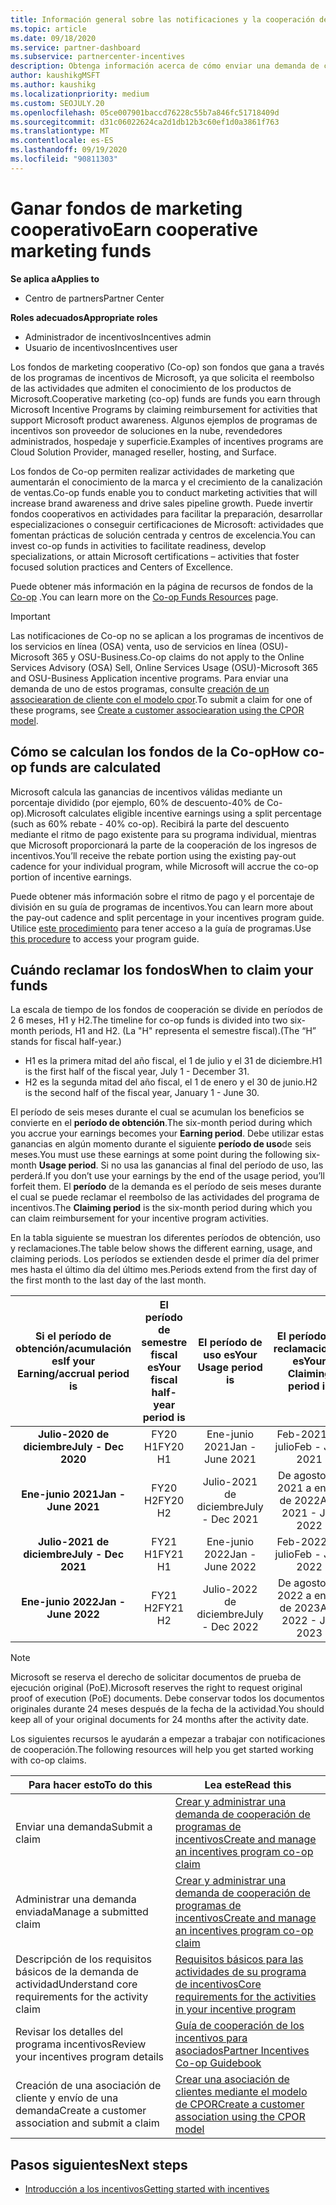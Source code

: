 ```yaml
---
title: Información general sobre las notificaciones y la cooperación de incentivos
ms.topic: article
ms.date: 09/18/2020
ms.service: partner-dashboard
ms.subservice: partnercenter-incentives
description: Obtenga información acerca de cómo enviar una demanda de cooperación correcta para sus incentivos organizando la documentación, las facturas, las instrucciones y la prueba de ejecución adecuadas.
author: kaushikgMSFT
ms.author: kaushikg
ms.localizationpriority: medium
ms.custom: SEOJULY.20
ms.openlocfilehash: 05ce007901baccd76228c55b7a846fc51718409d
ms.sourcegitcommit: d31c06022624ca2d1db12b3c60ef1d0a3861f763
ms.translationtype: MT
ms.contentlocale: es-ES
ms.lasthandoff: 09/19/2020
ms.locfileid: "90811303"
---
```

# <a name="earn-cooperative-marketing-funds"></a><span data-ttu-id="df0ea-103">Ganar fondos de marketing cooperativo</span><span class="sxs-lookup"><span data-stu-id="df0ea-103">Earn cooperative marketing funds</span></span>

<span data-ttu-id="df0ea-104">**Se aplica a**</span><span class="sxs-lookup"><span data-stu-id="df0ea-104">**Applies to**</span></span>

- <span data-ttu-id="df0ea-105">Centro de partners</span><span class="sxs-lookup"><span data-stu-id="df0ea-105">Partner Center</span></span>

<span data-ttu-id="df0ea-106">**Roles adecuados**</span><span class="sxs-lookup"><span data-stu-id="df0ea-106">**Appropriate roles**</span></span>

- <span data-ttu-id="df0ea-107">Administrador de incentivos</span><span class="sxs-lookup"><span data-stu-id="df0ea-107">Incentives admin</span></span>
- <span data-ttu-id="df0ea-108">Usuario de incentivos</span><span class="sxs-lookup"><span data-stu-id="df0ea-108">Incentives user</span></span>

<span data-ttu-id="df0ea-109">Los fondos de marketing cooperativo (Co-op) son fondos que gana a través de los programas de incentivos de Microsoft, ya que solicita el reembolso de las actividades que admiten el conocimiento de los productos de Microsoft.</span><span class="sxs-lookup"><span data-stu-id="df0ea-109">Cooperative marketing (co-op) funds are funds you earn through Microsoft Incentive Programs by claiming reimbursement for activities that support Microsoft product awareness.</span></span> <span data-ttu-id="df0ea-110">Algunos ejemplos de programas de incentivos son proveedor de soluciones en la nube, revendedores administrados, hospedaje y superficie.</span><span class="sxs-lookup"><span data-stu-id="df0ea-110">Examples of incentives programs are Cloud Solution Provider, managed reseller, hosting, and Surface.</span></span>

<span data-ttu-id="df0ea-111">Los fondos de Co-op permiten realizar actividades de marketing que aumentarán el conocimiento de la marca y el crecimiento de la canalización de ventas.</span><span class="sxs-lookup"><span data-stu-id="df0ea-111">Co-op funds enable you to conduct marketing activities that will increase brand awareness and drive sales pipeline growth.</span></span> <span data-ttu-id="df0ea-112">Puede invertir fondos cooperativos en actividades para facilitar la preparación, desarrollar especializaciones o conseguir certificaciones de Microsoft: actividades que fomentan prácticas de solución centrada y centros de excelencia.</span><span class="sxs-lookup"><span data-stu-id="df0ea-112">You can invest co-op funds in activities to facilitate readiness, develop specializations, or attain Microsoft certifications – activities that foster focused solution practices and Centers of Excellence.</span></span>

<span data-ttu-id="df0ea-113">Puede obtener más información en la página de recursos de fondos de la [Co-op](https://partner.microsoft.com/asset/collection/co-op-funds-resources#/) .</span><span class="sxs-lookup"><span data-stu-id="df0ea-113">You can learn more on the [Co-op Funds Resources](https://partner.microsoft.com/asset/collection/co-op-funds-resources#/) page.</span></span>

>[!Important]
><span data-ttu-id="df0ea-114">Las notificaciones de Co-op no se aplican a los programas de incentivos de los servicios en línea (OSA) venta, uso de servicios en línea (OSU)-Microsoft 365 y OSU-Business.</span><span class="sxs-lookup"><span data-stu-id="df0ea-114">Co-op claims do not apply to the Online Services Advisory (OSA) Sell, Online Services Usage (OSU)-Microsoft 365 and OSU-Business Application incentive programs.</span></span> <span data-ttu-id="df0ea-115">Para enviar una demanda de uno de estos programas, consulte [creación de un associearation de cliente con el modelo cpor](submit-osa-claim.md).</span><span class="sxs-lookup"><span data-stu-id="df0ea-115">To submit a claim for one of these programs, see [Create a customer associearation using the CPOR model](submit-osa-claim.md).</span></span>

## <a name="how-co-op-funds-are-calculated"></a><span data-ttu-id="df0ea-116">Cómo se calculan los fondos de la Co-op</span><span class="sxs-lookup"><span data-stu-id="df0ea-116">How co-op funds are calculated</span></span>

<span data-ttu-id="df0ea-117">Microsoft calcula las ganancias de incentivos válidas mediante un porcentaje dividido (por ejemplo, 60% de descuento-40% de Co-op).</span><span class="sxs-lookup"><span data-stu-id="df0ea-117">Microsoft calculates eligible incentive earnings using a split percentage (such as 60% rebate - 40% co-op).</span></span> <span data-ttu-id="df0ea-118">Recibirá la parte del descuento mediante el ritmo de pago existente para su programa individual, mientras que Microsoft proporcionará la parte de la cooperación de los ingresos de incentivos.</span><span class="sxs-lookup"><span data-stu-id="df0ea-118">You’ll receive the rebate portion using the existing pay-out cadence for your individual program, while Microsoft will accrue the co-op portion of incentive earnings.</span></span>

<span data-ttu-id="df0ea-119">Puede obtener más información sobre el ritmo de pago y el porcentaje de división en su guía de programas de incentivos.</span><span class="sxs-lookup"><span data-stu-id="df0ea-119">You can learn more about the pay-out cadence and split percentage in your incentives program guide.</span></span> <span data-ttu-id="df0ea-120">Utilice [este procedimiento](incentives-determined-your-program-eligibility.md) para tener acceso a la guía de programas.</span><span class="sxs-lookup"><span data-stu-id="df0ea-120">Use [this procedure](incentives-determined-your-program-eligibility.md) to access your program guide.</span></span>

## <a name="when-to-claim-your-funds"></a><span data-ttu-id="df0ea-121">Cuándo reclamar los fondos</span><span class="sxs-lookup"><span data-stu-id="df0ea-121">When to claim your funds</span></span>

<span data-ttu-id="df0ea-122">La escala de tiempo de los fondos de cooperación se divide en períodos de 2 6 meses, H1 y H2.</span><span class="sxs-lookup"><span data-stu-id="df0ea-122">The timeline for co-op funds is divided into two six-month periods, H1 and H2.</span></span> <span data-ttu-id="df0ea-123">(La "H" representa el semestre fiscal).</span><span class="sxs-lookup"><span data-stu-id="df0ea-123">(The “H” stands for fiscal half-year.)</span></span>

- <span data-ttu-id="df0ea-124">H1 es la primera mitad del año fiscal, el 1 de julio y el 31 de diciembre.</span><span class="sxs-lookup"><span data-stu-id="df0ea-124">H1 is the first half of the fiscal year, July 1 - December 31.</span></span>
- <span data-ttu-id="df0ea-125">H2 es la segunda mitad del año fiscal, el 1 de enero y el 30 de junio.</span><span class="sxs-lookup"><span data-stu-id="df0ea-125">H2 is the second half of the fiscal year, January 1 - June 30.</span></span>

<span data-ttu-id="df0ea-126">El período de seis meses durante el cual se acumulan los beneficios se convierte en el **período de obtención**.</span><span class="sxs-lookup"><span data-stu-id="df0ea-126">The six-month period during which you accrue your earnings becomes your **Earning period**.</span></span> <span data-ttu-id="df0ea-127">Debe utilizar estas ganancias en algún momento durante el siguiente **período de uso**de seis meses.</span><span class="sxs-lookup"><span data-stu-id="df0ea-127">You must use these earnings at some point during the following six-month **Usage period**.</span></span> <span data-ttu-id="df0ea-128">Si no usa las ganancias al final del período de uso, las perderá.</span><span class="sxs-lookup"><span data-stu-id="df0ea-128">If you don’t use your earnings by the end of the usage period, you’ll forfeit them.</span></span> <span data-ttu-id="df0ea-129">El **período** de la demanda es el período de seis meses durante el cual se puede reclamar el reembolso de las actividades del programa de incentivos.</span><span class="sxs-lookup"><span data-stu-id="df0ea-129">The **Claiming period** is the six-month period during which you can claim reimbursement for your incentive program activities.</span></span>

<span data-ttu-id="df0ea-130">En la tabla siguiente se muestran los diferentes períodos de obtención, uso y reclamaciones.</span><span class="sxs-lookup"><span data-stu-id="df0ea-130">The table below shows the different earning, usage, and claiming periods.</span></span> <span data-ttu-id="df0ea-131">Los períodos se extienden desde el primer día del primer mes hasta el último día del último mes.</span><span class="sxs-lookup"><span data-stu-id="df0ea-131">Periods extend from the first day of the first month to the last day of the last month.</span></span>

|  <span data-ttu-id="df0ea-132">Si el período de obtención/acumulación es</span><span class="sxs-lookup"><span data-stu-id="df0ea-132">If your Earning/accrual period is</span></span>  |<span data-ttu-id="df0ea-133">El período de semestre fiscal es</span><span class="sxs-lookup"><span data-stu-id="df0ea-133">Your fiscal half-year period is</span></span>  |  <span data-ttu-id="df0ea-134">El período de uso es</span><span class="sxs-lookup"><span data-stu-id="df0ea-134">Your Usage period is</span></span>  |  <span data-ttu-id="df0ea-135">El período de reclamaciones es</span><span class="sxs-lookup"><span data-stu-id="df0ea-135">Your Claiming period is</span></span>  |
| :-----------: | :-----------: | :-----------: | :-----------: |
|<span data-ttu-id="df0ea-136">**Julio-2020 de diciembre**</span><span class="sxs-lookup"><span data-stu-id="df0ea-136">**July - Dec 2020**</span></span>| <span data-ttu-id="df0ea-137">FY20 H1</span><span class="sxs-lookup"><span data-stu-id="df0ea-137">FY20 H1</span></span>  |  <span data-ttu-id="df0ea-138">Ene-junio 2021</span><span class="sxs-lookup"><span data-stu-id="df0ea-138">Jan - June 2021</span></span>  |  <span data-ttu-id="df0ea-139">Feb-2021 de julio</span><span class="sxs-lookup"><span data-stu-id="df0ea-139">Feb - July 2021</span></span>  |
|<span data-ttu-id="df0ea-140">**Ene-junio 2021**</span><span class="sxs-lookup"><span data-stu-id="df0ea-140">**Jan - June 2021**</span></span> |  <span data-ttu-id="df0ea-141">FY20 H2</span><span class="sxs-lookup"><span data-stu-id="df0ea-141">FY20 H2</span></span>  |  <span data-ttu-id="df0ea-142">Julio-2021 de diciembre</span><span class="sxs-lookup"><span data-stu-id="df0ea-142">July - Dec 2021</span></span>  |  <span data-ttu-id="df0ea-143">De agosto de 2021 a enero de 2022</span><span class="sxs-lookup"><span data-stu-id="df0ea-143">Aug 2021 - Jan 2022</span></span>  |
|<span data-ttu-id="df0ea-144">**Julio-2021 de diciembre**</span><span class="sxs-lookup"><span data-stu-id="df0ea-144">**July - Dec 2021**</span></span>|  <span data-ttu-id="df0ea-145">FY21 H1</span><span class="sxs-lookup"><span data-stu-id="df0ea-145">FY21 H1</span></span>  |  <span data-ttu-id="df0ea-146">Ene-junio 2022</span><span class="sxs-lookup"><span data-stu-id="df0ea-146">Jan - June 2022</span></span>  |  <span data-ttu-id="df0ea-147">Feb-2022 de julio</span><span class="sxs-lookup"><span data-stu-id="df0ea-147">Feb - July 2022</span></span>  |
|<span data-ttu-id="df0ea-148">**Ene-junio 2022**</span><span class="sxs-lookup"><span data-stu-id="df0ea-148">**Jan - June 2022**</span></span> |  <span data-ttu-id="df0ea-149">FY21 H2</span><span class="sxs-lookup"><span data-stu-id="df0ea-149">FY21 H2</span></span>  |  <span data-ttu-id="df0ea-150">Julio-2022 de diciembre</span><span class="sxs-lookup"><span data-stu-id="df0ea-150">July - Dec 2022</span></span>  |  <span data-ttu-id="df0ea-151">De agosto de 2022 a enero de 2023</span><span class="sxs-lookup"><span data-stu-id="df0ea-151">Aug 2022 - Jan 2023</span></span>  |

>[!NOTE]
><span data-ttu-id="df0ea-152">Microsoft se reserva el derecho de solicitar documentos de prueba de ejecución original (PoE).</span><span class="sxs-lookup"><span data-stu-id="df0ea-152">Microsoft reserves the right to request original proof of execution (PoE) documents.</span></span> <span data-ttu-id="df0ea-153">Debe conservar todos los documentos originales durante 24 meses después de la fecha de la actividad.</span><span class="sxs-lookup"><span data-stu-id="df0ea-153">You should keep all of your original documents for 24 months after the activity date.</span></span>

<span data-ttu-id="df0ea-154">Los siguientes recursos le ayudarán a empezar a trabajar con notificaciones de cooperación.</span><span class="sxs-lookup"><span data-stu-id="df0ea-154">The following resources will help you get started working with co-op claims.</span></span>

| <span data-ttu-id="df0ea-155">Para hacer esto</span><span class="sxs-lookup"><span data-stu-id="df0ea-155">To do this</span></span> | <span data-ttu-id="df0ea-156">Lea este</span><span class="sxs-lookup"><span data-stu-id="df0ea-156">Read this</span></span> |
| ------ | ----------- |
| <span data-ttu-id="df0ea-157">Enviar una demanda</span><span class="sxs-lookup"><span data-stu-id="df0ea-157">Submit a claim</span></span> |  [<span data-ttu-id="df0ea-158">Crear y administrar una demanda de cooperación de programas de incentivos</span><span class="sxs-lookup"><span data-stu-id="df0ea-158">Create and manage an incentives program co-op claim</span></span>](create-incentives-claims.md)  |
| <span data-ttu-id="df0ea-159">Administrar una demanda enviada</span><span class="sxs-lookup"><span data-stu-id="df0ea-159">Manage a submitted claim</span></span> | [<span data-ttu-id="df0ea-160">Crear y administrar una demanda de cooperación de programas de incentivos</span><span class="sxs-lookup"><span data-stu-id="df0ea-160">Create and manage an incentives program co-op claim</span></span>](create-incentives-claims.md)    |
| <span data-ttu-id="df0ea-161">Descripción de los requisitos básicos de la demanda de actividad</span><span class="sxs-lookup"><span data-stu-id="df0ea-161">Understand core requirements for the activity claim</span></span> | [<span data-ttu-id="df0ea-162">Requisitos básicos para las actividades de su programa de incentivos</span><span class="sxs-lookup"><span data-stu-id="df0ea-162">Core requirements for the activities in your incentive program</span></span>](core-requirements.md)   |
| <span data-ttu-id="df0ea-163">Revisar los detalles del programa incentivos</span><span class="sxs-lookup"><span data-stu-id="df0ea-163">Review your incentives program details</span></span> | [<span data-ttu-id="df0ea-164">Guía de cooperación de los incentivos para asociados</span><span class="sxs-lookup"><span data-stu-id="df0ea-164">Partner Incentives Co-op Guidebook</span></span>](https://assetsprod.microsoft.com/co-op-guidebook.pdf)  |
| <span data-ttu-id="df0ea-165">Creación de una asociación de cliente y envío de una demanda</span><span class="sxs-lookup"><span data-stu-id="df0ea-165">Create a customer association and submit a claim</span></span> | [<span data-ttu-id="df0ea-166">Crear una asociación de clientes mediante el modelo de CPOR</span><span class="sxs-lookup"><span data-stu-id="df0ea-166">Create a customer association using the CPOR model</span></span>](submit-osa-claim.md)   |

## <a name="next-steps"></a><span data-ttu-id="df0ea-167">Pasos siguientes</span><span class="sxs-lookup"><span data-stu-id="df0ea-167">Next steps</span></span>

- [<span data-ttu-id="df0ea-168">Introducción a los incentivos</span><span class="sxs-lookup"><span data-stu-id="df0ea-168">Getting started with incentives</span></span>](incentives-get-started-intro.md)
